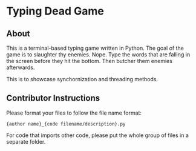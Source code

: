 
Typing Dead Game
===========

About
----
This is a terminal-based typing game written in Python. 
The goal of the game is to slaughter thy enemies. Nope. Type the words that are falling
in the screen before they hit the bottom. Then butcher them enemies afterwards.

This is to showcase synchornization and threading methods.

Contributor Instructions
--------------------
Please format your files to follow the file name format:

	{author name}_{code filename/description}.py

For code that imports other code, please put the whole group of files in a separate folder.
